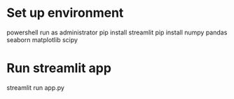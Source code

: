 # Set up environment
powershell run as administrator
pip install streamlit
pip install numpy pandas seaborn matplotlib scipy

# Run streamlit app
streamlit run app.py
